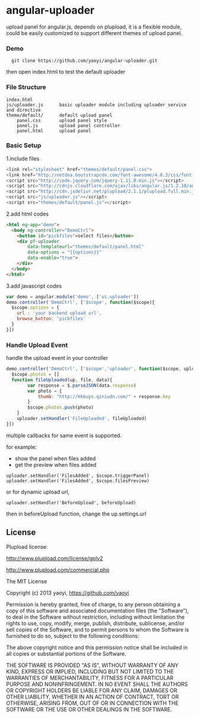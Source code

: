 angular-uploader
================

upload panel for angular.js,  depends on plupload, it is a flexible module, could be easily customized to support different themes of upload panel.

### Demo

```
  git clone https://github.com/yaoyi/angular-uploader.git
```
then open index.html to test the default uploader

### File Structure

	index.html
	js/uploader.js 		basic uploader module including uploader service and directive
	theme/default/  	default upload panel
		panel.css 		upload panel style 
		panel.js 		upload panel controller
		panel.html 		upload panel 

### Basic Setup

1.include files

```javascript
<link rel="stylesheet" href="themes/default/panel.css">
<link href="http://netdna.bootstrapcdn.com/font-awesome/4.0.3/css/font-awesome.css" rel="stylesheet">
<script src="http://code.jquery.com/jquery-1.11.0.min.js"></script>
<script src="http://cdnjs.cloudflare.com/ajax/libs/angular.js/1.2.10/angular.min.js"></script>
<script src="http://cdn.jsdelivr.net/plupload/2.1.1/plupload.full.min.js"></script>
<script src="js/uploader.js"></script>
<script src="themes/default/panel.js"></script>
```

2.add html codes

```html
<html ng-app="demo">
  <body ng-controller="DemoCtrl">
    <button id="pickfiles">select files</button>
    <div pf-uploader 
    	data-templateurl="themes/default/panel.html"
    	data-options = "{{options}}"
    	data-enable="true">
    </div>
  </body>
</html>
```

3.add javascript codes

```javascript
var demo = angular.module('demo', ['ui.uploader'])
demo.controller('DemoCtrl', ['$scope', function($scope){
  $scope.options = {
    url : 'your backend upload url',
    browse_button: 'pickfiles'
  }
}])
```

### Handle Upload Event

handle the upload event in your controller

```javascript
demo.controller('DemoCtrl', ['$scope','uploader', function($scope, uploader){
  $scope.photos = []
  function fileUploaded(up, file, data){
		var response = $.parseJSON(data.response)
		var photo = {
			thumb: "http://hkbuys.qiniudn.com/" + response.key
		}
		$scope.photos.push(photo)
	}
	uploader.setHandler('FileUploaded', fileUploaded)
}])
```

multiple callbacks for same event is supported. 

for example:

- show the panel when files added
- get the preview when files added

```
uploader.setHandler('FilesAdded', $scope.triggerPanel)
uploader.setHandler('FilesAdded', $scope.filesPreview)
```

or for dynamic upload url, 
```
uploader.setHandler('BeforeUpload', beforeUpload)
```
then in beforeUpload function, change the up.settings.url


## License

Plupload license:

http://www.plupload.com/license/gplv2

http://www.plupload.com/commercial.php

The MIT License

Copyright (c) 2013 yaoyi, https://github.com/yaoyi

Permission is hereby granted, free of charge, to any person obtaining a copy
of this software and associated documentation files (the "Software"), to deal
in the Software without restriction, including without limitation the rights
to use, copy, modify, merge, publish, distribute, sublicense, and/or sell
copies of the Software, and to permit persons to whom the Software is
furnished to do so, subject to the following conditions:

The above copyright notice and this permission notice shall be included in
all copies or substantial portions of the Software.

THE SOFTWARE IS PROVIDED "AS IS", WITHOUT WARRANTY OF ANY KIND, EXPRESS OR
IMPLIED, INCLUDING BUT NOT LIMITED TO THE WARRANTIES OF MERCHANTABILITY,
FITNESS FOR A PARTICULAR PURPOSE AND NONINFRINGEMENT. IN NO EVENT SHALL THE
AUTHORS OR COPYRIGHT HOLDERS BE LIABLE FOR ANY CLAIM, DAMAGES OR OTHER
LIABILITY, WHETHER IN AN ACTION OF CONTRACT, TORT OR OTHERWISE, ARISING FROM,
OUT OF OR IN CONNECTION WITH THE SOFTWARE OR THE USE OR OTHER DEALINGS IN
THE SOFTWARE.
